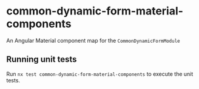 # common-dynamic-form-material-components

An Angular Material component map for the `CommonDynamicFormModule`

## Running unit tests

Run `nx test common-dynamic-form-material-components` to execute the unit tests.
